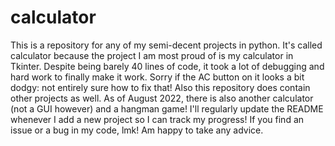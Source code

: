 # calculator
This is a repository for any of my semi-decent projects in python. It's called calculator because the project I am most proud of is my calculator in Tkinter. Despite being barely 40 lines of code, it took a lot of debugging and hard work to finally make it work. Sorry if the AC button on it looks a bit dodgy: not entirely sure how to fix that!
Also this repository does contain other projects as well. As of August 2022, there is also another calculator (not a GUI however) and a hangman game! 
I'll regularly update the README whenever I add a new project so I can track my progress!
If you find an issue or a bug in my code, lmk! Am happy to take any advice. 
